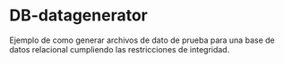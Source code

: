 # DB-datagenerator
Ejemplo de como generar archivos de dato de prueba para una base de datos relacional cumpliendo las restricciones de integridad.
